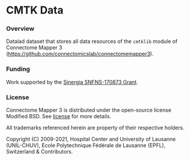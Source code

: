 # CMTK Data

### Overview

Datalad dataset that stores all data resources of the
`cmtklib` module of Connectome Mapper 3 (https://github.com/connectomicslab/connectomemapper3).

### Funding

Work supported by the [Sinergia SNFNS-170873 Grant](http://p3.snf.ch/Project-170873).

### License
Connectome Mapper 3 is distributed under the open-source license Modified BSD. See [license](LICENSE) for more details.

All trademarks referenced herein are property of their respective holders.

Copyright (C) 2009-2021, Hospital Center and University of Lausanne (UNIL-CHUV), Ecole Polytechnique Fédérale de Lausanne (EPFL), Switzerland & Contributors.
